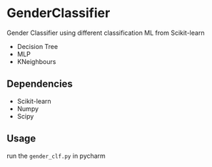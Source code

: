 # GenderClassifier
Gender Classifier using different classification ML from Scikit-learn
* Decision Tree
* MLP
* KNeighbours

## Dependencies
* Scikit-learn
* Numpy
* Scipy

## Usage
run the ```gender_clf.py``` in pycharm
